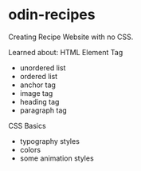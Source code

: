 # odin-recipes

Creating Recipe Website with no CSS.

Learned about:
HTML Element Tag

- unordered list
- ordered list
- anchor tag
- image tag
- heading tag
- paragraph tag

CSS Basics

- typography styles
- colors
- some animation styles
